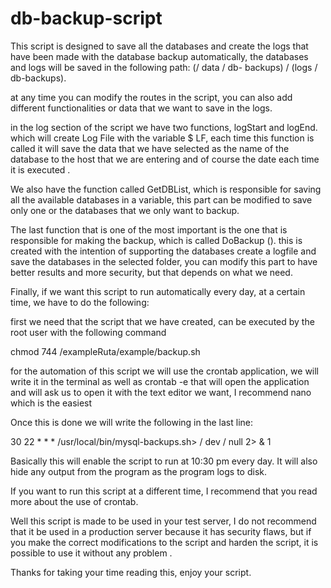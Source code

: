 # db-backup-script

This script is designed to save all the databases and create the logs that have been made with the database backup automatically, the databases and logs will be saved in the following path: (/ data / db- backups) / (logs / db-backups).

at any time you can modify the routes in the script, you can also add different functionalities or data that we want to save in the logs.

in the log section of the script we have two functions, logStart and logEnd. which will create Log File with the variable $ LF, each time this function is called it will save the data that we have selected as the name of the database to the host that we are entering and of course the date each time it is executed .

We also have the function called GetDBList, which is responsible for saving all the available databases in a variable, this part can be modified to save only one or the databases that we only want to backup.

The last function that is one of the most important is the one that is responsible for making the backup, which is called DoBackup (). this is created with the intention of supporting the databases create a logfile and save the databases in the selected folder, you can modify this part to have better results and more security, but that depends on what we need.

Finally, if we want this script to run automatically every day, at a certain time, we have to do the following:

first we need that the script that we have created, can be executed by the root user with the following command

chmod 744 /exampleRuta/example/backup.sh

for the automation of this script we will use the crontab application, we will write it in the terminal as well as crontab -e that will open the application and will ask us to open it with the text editor we want, I recommend nano which is the easiest

Once this is done we will write the following in the last line:

30 22 * ​​* * /usr/local/bin/mysql-backups.sh> / dev / null 2> & 1

Basically this will enable the script to run at 10:30 pm every day. It will also hide any output from the program as the program logs to disk.

If you want to run this script at a different time, I recommend that you read more about the use of crontab.

Well this script is made to be used in your test server, I do not recommend that it be used in a production server because it has security flaws, but if you make the correct modifications to the script and harden the script, it is possible to use it without any problem .

Thanks for taking your time reading this, enjoy your script.

